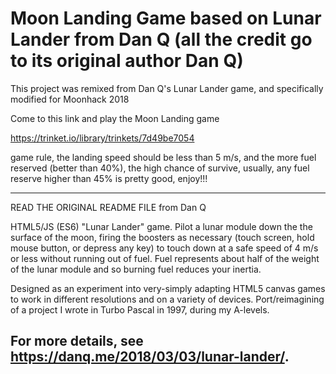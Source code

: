 # Moon Landing Game based on Lunar Lander from Dan Q (all the credit go to its original author Dan Q)

This project was remixed from Dan Q's Lunar Lander game, and specifically modified for Moonhack 2018

Come to this link and play the Moon Landing game

https://trinket.io/library/trinkets/7d49be7054

game rule, the landing speed should be less than 5 m/s, and the more fuel reserved (better than 40%), the high chance of survive, usually, any fuel reserve higher than 45% is pretty good, enjoy!!!

-----------------------------------------------------------------------------------------------------------------------------------------
READ THE ORIGINAL README FILE from Dan Q

HTML5/JS (ES6) "Lunar Lander" game. Pilot a lunar module down the the surface of the moon, firing the boosters as necessary (touch screen, hold mouse button, or depress any key) to touch down at a safe speed of 4 m/s or less without running out of fuel. Fuel represents about half of the weight of the lunar module and so burning fuel reduces your inertia.

Designed as an experiment into very-simply adapting HTML5 canvas games to work in different resolutions and on a variety of devices. Port/reimagining of a project I wrote in Turbo Pascal in 1997, during my A-levels.

For more details, see https://danq.me/2018/03/03/lunar-lander/.
-------------------------------------------------------------------------------------------------------------------------------------------
